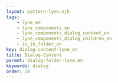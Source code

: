 ```yaml
---
layout: pattern-lyne.njk
tags: 
    - lyne_en
    - lyne_components_en
    - lyne_components_dialog_content_en
    - lyne_components_dialog_children_en
    - is_in_folder_en
key: dialog-content-lyne_en
title: Dialog-Content
parent: dialog-folder-lyne_en
keywords: dialog
order: 30
---
```

